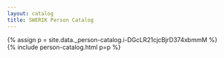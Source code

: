 ```yaml
---
layout: catalog
title: SWERIK Person Catalog
---
```

{% assign p = site.data._person-catalog.i-DGcLR21cjcBjrD374xbmmM %}
{% include person-catalog.html p=p %}

